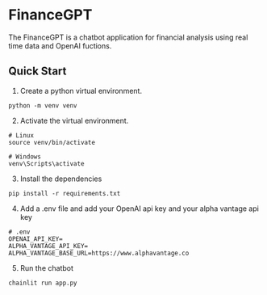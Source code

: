 # FinanceGPT
The FinanceGPT is a chatbot application for financial analysis using real time data and OpenAI fuctions.

## Quick Start
 1. Create a python virtual environment.
```
python -m venv venv
```

 2. Activate the virtual environment.
```
# Linux
source venv/bin/activate

# Windows
venv\Scripts\activate
```

 3. Install the dependencies
```
pip install -r requirements.txt
```

 4. Add a .env file and add your OpenAI api key and your alpha vantage api key
```
# .env
OPENAI_API_KEY=
ALPHA_VANTAGE_API_KEY=
ALPHA_VANTAGE_BASE_URL=https://www.alphavantage.co
```

 5. Run the chatbot
```
chainlit run app.py
```
